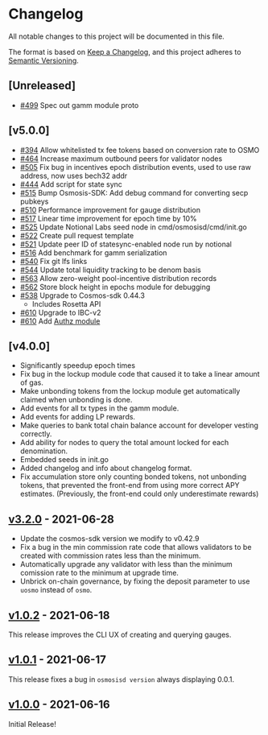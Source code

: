 <!--
Guiding Principles:

Changelogs are for humans, not machines.
There should be an entry for every single version.
The same types of changes should be grouped.
Versions and sections should be linkable.
The latest version comes first.
The release date of each version is displayed.
Mention whether you follow Semantic Versioning.

Usage:

Change log entries are to be added to the Unreleased section under the
appropriate stanza (see below). Each entry should ideally include a tag and
the Github issue reference in the following format:

* (<tag>) \#<issue-number> message

The issue numbers will later be link-ified during the release process so you do
not have to worry about including a link manually, but you can if you wish.

Types of changes (Stanzas):

"Features" for new features.
"Improvements" for changes in existing functionality.
"Deprecated" for soon-to-be removed features.
"Bug Fixes" for any bug fixes.
"Client Breaking" for breaking CLI commands and REST routes used by end-users.
"API Breaking" for breaking exported APIs used by developers building on SDK.
"State Machine Breaking" for any changes that result in a different AppState given same genesisState and txList.
Ref: https://keepachangelog.com/en/1.0.0/
-->

# Changelog

All notable changes to this project will be documented in this file.

The format is based on [Keep a Changelog](https://keepachangelog.com/en/1.0.0/),
and this project adheres to [Semantic Versioning](https://semver.org/spec/v2.0.0.html).

## [Unreleased]
* [\#499](https://github.com/osmosis-labs/osmosis/pull/499) Spec out gamm module proto

## [v5.0.0]
* [\#394](https://github.com/osmosis-labs/osmosis/pull/394) Allow whitelisted tx fee tokens based on conversion rate to OSMO
* [\#464](https://github.com/osmosis-labs/osmosis/pull/464) Increase maximum outbound peers for validator nodes
* [\#505](https://github.com/osmosis-labs/osmosis/pull/505) Fix bug in incentives epoch distribution events, used to use raw address, now uses bech32 addr
* [\#444](https://github.com/osmosis-labs/osmosis/pull/444) Add script for state sync
* [\#515](https://github.com/osmosis-labs/osmosis/pull/515) Bump Osmosis-SDK: Add debug command for converting secp pubkeys
* [\#510](https://github.com/osmosis-labs/osmosis/pull/510) Performance improvement for gauge distribution
* [\#517](https://github.com/osmosis-labs/osmosis/pull/517) Linear time improvement for epoch time by 10%
* [\#525](https://github.com/osmosis-labs/osmosis/pull/525) Update Notional Labs seed node in cmd/osmosisd/cmd/init.go
* [\#522](https://github.com/osmosis-labs/osmosis/pull/522) Create pull request template
* [\#521](https://github.com/osmosis-labs/osmosis/pull/521) Update peer ID of statesync-enabled node run by notional
* [\#516](https://github.com/osmosis-labs/osmosis/pull/516) Add benchmark for gamm serialization
* [\#540](https://github.com/osmosis-labs/osmosis/pull/540) Fix git lfs links
* [\#544](https://github.com/osmosis-labs/osmosis/pull/544) Update total liquidity tracking to be denom basis
* [\#563](https://github.com/osmosis-labs/osmosis/pull/563) Allow zero-weight pool-incentive distribution records
* [\#562](https://github.com/osmosis-labs/osmosis/pull/562) Store block height in epochs module for debugging
* [\#538](https://github.com/osmosis-labs/osmosis/pull/538) Upgrade to Cosmos-sdk 0.44.3
  * Includes Rosetta API
* [\#610](https://github.com/osmosis-labs/osmosis/pull/610) Upgrade to IBC-v2
* [\#610](https://github.com/osmosis-labs/osmosis/pull/610) Add [Authz module](https://github.com/cosmos/cosmos-sdk/tree/master/x/authz/spec)

## [v4.0.0]

* Significantly speedup epoch times
* Fix bug in the lockup module code that caused it to take a linear amount of gas.
* Make unbonding tokens from the lockup module get automatically claimed when unbonding is done.
* Add events for all tx types in the gamm module.
* Add events for adding LP rewards.
* Make queries to bank total chain balance account for developer vesting correctly.
* Add ability for nodes to query the total amount locked for each denomination.
* Embedded seeds in init.go
* Added changelog and info about changelog format.
* Fix accumulation store only counting bonded tokens, not unbonding tokens, that prevented the front-end from using more correct APY estimates. (Previously, the front-end could only underestimate rewards)

## [v3.2.0](https://github.com/osmosis/osmosis-labs/releases/tag/v2.0.0) - 2021-06-28

* Update the cosmos-sdk version we modify to v0.42.9
* Fix a bug in the min commission rate code that allows validators to be created with commission rates less than the minimum.
* Automatically upgrade any validator with less than the minimum comission rate to the minimum at upgrade time.
* Unbrick on-chain governance, by fixing the deposit parameter to use `uosmo` instead of `osmo`.

## [v1.0.2](https://github.com/osmosis/osmosis-labs/releases/tag/v1.0.2) - 2021-06-18

This release improves the CLI UX of creating and querying gauges.

## [v1.0.1](https://github.com/osmosis/osmosis-labs/releases/tag/v1.0.1) - 2021-06-17

This release fixes a bug in `osmosisd version` always displaying 0.0.1.

## [v1.0.0](https://github.com/osmosis/osmosis-labs/releases/tag/v1.0.0) - 2021-06-16

Initial Release!
